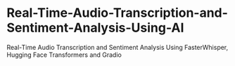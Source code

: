# Real-Time-Audio-Transcription-and-Sentiment-Analysis-Using-AI
Real-Time Audio Transcription and Sentiment Analysis Using FasterWhisper, Hugging Face Transformers and Gradio
